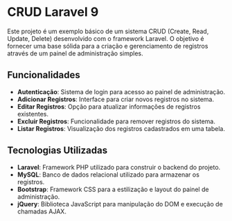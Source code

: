 <h1>CRUD Laravel 9</h1>

<p>Este projeto é um exemplo básico de um sistema CRUD (Create, Read, Update, Delete) desenvolvido com o framework Laravel. O objetivo é fornecer uma base sólida para a criação e gerenciamento de registros através de um painel de administração simples.</p>

<h2>Funcionalidades</h2>
<ul>
    <li><strong>Autenticação</strong>: Sistema de login para acesso ao painel de administração.</li>
    <li><strong>Adicionar Registros</strong>: Interface para criar novos registros no sistema.</li>
    <li><strong>Editar Registros</strong>: Opção para atualizar informações de registros existentes.</li>
    <li><strong>Excluir Registros</strong>: Funcionalidade para remover registros do sistema.</li>
    <li><strong>Listar Registros</strong>: Visualização dos registros cadastrados em uma tabela.</li>
</ul>

<h2>Tecnologias Utilizadas</h2>
<ul>
    <li><strong>Laravel</strong>: Framework PHP utilizado para construir o backend do projeto.</li>
    <li><strong>MySQL</strong>: Banco de dados relacional utilizado para armazenar os registros.</li>
    <li><strong>Bootstrap</strong>: Framework CSS para a estilização e layout do painel de administração.</li>
    <li><strong>jQuery</strong>: Biblioteca JavaScript para manipulação do DOM e execução de chamadas AJAX.</li>
</ul>
